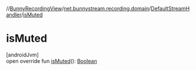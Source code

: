 //[BunnyRecordingView](../../../index.md)/[net.bunnystream.recording.domain](../index.md)/[DefaultStreamHandler](index.md)/[isMuted](is-muted.md)

# isMuted

[androidJvm]\
open override fun [isMuted](is-muted.md)(): [Boolean](https://kotlinlang.org/api/latest/jvm/stdlib/kotlin-stdlib/kotlin/-boolean/index.html)

